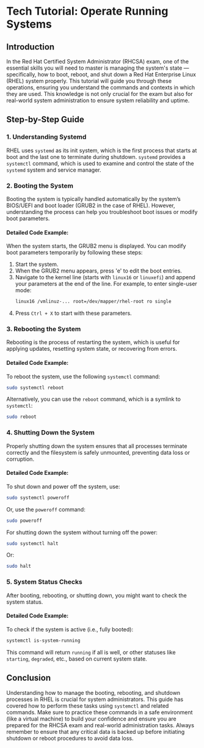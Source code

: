 # Tech Tutorial: Operate Running Systems

## Introduction

In the Red Hat Certified System Administrator (RHCSA) exam, one of the essential skills you will need to master is managing the system's state — specifically, how to boot, reboot, and shut down a Red Hat Enterprise Linux (RHEL) system properly. This tutorial will guide you through these operations, ensuring you understand the commands and contexts in which they are used. This knowledge is not only crucial for the exam but also for real-world system administration to ensure system reliability and uptime.

## Step-by-Step Guide

### 1. Understanding Systemd

RHEL uses `systemd` as its init system, which is the first process that starts at boot and the last one to terminate during shutdown. `systemd` provides a `systemctl` command, which is used to examine and control the state of the `systemd` system and service manager.

### 2. Booting the System

Booting the system is typically handled automatically by the system’s BIOS/UEFI and boot loader (GRUB2 in the case of RHEL). However, understanding the process can help you troubleshoot boot issues or modify boot parameters.

#### Detailed Code Example:

When the system starts, the GRUB2 menu is displayed. You can modify boot parameters temporarily by following these steps:

1. Start the system.
2. When the GRUB2 menu appears, press 'e' to edit the boot entries.
3. Navigate to the kernel line (starts with `linux16` or `linuxefi`) and append your parameters at the end of the line. For example, to enter single-user mode:
   ```bash
   linux16 /vmlinuz-... root=/dev/mapper/rhel-root ro single
   ```
4. Press `Ctrl + X` to start with these parameters.

### 3. Rebooting the System

Rebooting is the process of restarting the system, which is useful for applying updates, resetting system state, or recovering from errors.

#### Detailed Code Example:

To reboot the system, use the following `systemctl` command:
```bash
sudo systemctl reboot
```

Alternatively, you can use the `reboot` command, which is a symlink to `systemctl`:
```bash
sudo reboot
```

### 4. Shutting Down the System

Properly shutting down the system ensures that all processes terminate correctly and the filesystem is safely unmounted, preventing data loss or corruption.

#### Detailed Code Example:

To shut down and power off the system, use:
```bash
sudo systemctl poweroff
```

Or, use the `poweroff` command:
```bash
sudo poweroff
```

For shutting down the system without turning off the power:
```bash
sudo systemctl halt
```

Or:
```bash
sudo halt
```

### 5. System Status Checks

After booting, rebooting, or shutting down, you might want to check the system status.

#### Detailed Code Example:

To check if the system is active (i.e., fully booted):
```bash
systemctl is-system-running
```

This command will return `running` if all is well, or other statuses like `starting`, `degraded`, etc., based on current system state.

## Conclusion

Understanding how to manage the booting, rebooting, and shutdown processes in RHEL is crucial for system administrators. This guide has covered how to perform these tasks using `systemctl` and related commands. Make sure to practice these commands in a safe environment (like a virtual machine) to build your confidence and ensure you are prepared for the RHCSA exam and real-world administration tasks. Always remember to ensure that any critical data is backed up before initiating shutdown or reboot procedures to avoid data loss.